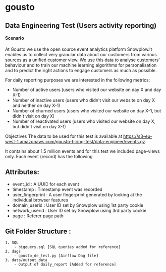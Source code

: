 # gousto
## **Data Engineering Test** (Users activity reporting)

#### Scenario
At Gousto we use the open source event analytics platform ​Snowplow.​ It enables us to collect very granular data about our customers from various sources as a unified customer view. We use this data to analyse customers' behaviour and to train our machine learning algorithms for personalisation and to predict the right actions to engage customers as much as possible.

For daily reporting purposes we are interested in the following metrics:

- Number of active users (users who visited our website on day X and day X-1)
- Number of inactive users (users who didn't visit our website on day X and neither on day X-1)
- Number of churned users (users who visited our website on day X-1, but didn't visit on day X)
- Number of reactivated users (users who visited our website on day X, but didn't visit on day X-1)


Objectives
The data to be used for this test is available at https://s3-eu-west-1.amazonaws.com/gousto-hiring-test/data-engineer/events.gz.

It contains about 1.5 million events and for this test we included page-views only.
Each event (record) has the following 

## Attributes: 
- event_id :  A UUID for each event	
- timestamp :  Timestamp event was recorded
- user_fingerprint : A user fingerprint generated by looking at the individual browser features
- domain_userid  : User ID set by Snowplow using 1st party cookie
- ​network_userid​ : User ID set by Snowplow using 3rd party cookie
- page : Referer page path

## Git Folder Structure :
```
1. SQL
    - bigquery.sql [SQL queries added for reference]
2. dags
    - gousto_de_test.py [Airflow Dag file]
3. data/output_data
    - Output of daily_report [Added for reference]
```

